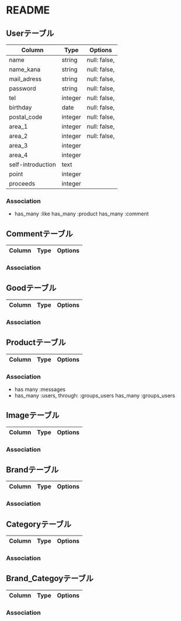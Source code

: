 # README

## Userテーブル
|Column|Type|Options|
|------|----|-------|
|name|string|null: false,|
|name_kana|string|null: false,|
|mail_adress|string|null: false,|
|password|string|null: false,|
|tel|integer|null: false,|
|birthday|date|null: false,|
|postal_code|integer|null: false,|
|area_1|integer|null: false,|
|area_2|integer|null: false,|
|area_3|integer|
|area_4|integer|
|self-introduction|text|
|point|integer|
|proceeds|integer|
### Association
- has_many :like
  has_many :product
  has_many :comment

## Commentテーブル
|Column|Type|Options|
|------|----|-------|


### Association


## Goodテーブル
|Column|Type|Options|
|------|----|-------|

### Association

## Productテーブル
|Column|Type|Options|
|------|----|-------|

### Association
- has many :messages
- has_many :users, through: :groups_users
  has_many :groups_users

## Imageテーブル
|Column|Type|Options|
|------|----|-------|

### Association

## Brandテーブル
|Column|Type|Options|
|------|----|-------|

### Association

## Categoryテーブル
|Column|Type|Options|
|------|----|-------|

### Association

## Brand_Categoyテーブル
|Column|Type|Options|
|------|----|-------|

### Association